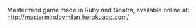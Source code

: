 Mastermind game made in Ruby and Sinatra, available online at:
http://mastermindbymilan.herokuapp.com/
